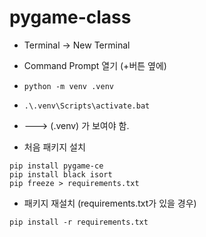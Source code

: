 # pygame-class

- Terminal -> New Terminal
- Command Prompt 열기 (+버튼 옆에)
- `python -m venv .venv`
- `.\.venv\Scripts\activate.bat`
- ---> (.venv) 가 보여야 함.

- 처음 패키지 설치
```shell
pip install pygame-ce
pip install black isort
pip freeze > requirements.txt
```

- 패키지 재설치 (requirements.txt가 있을 경우)
```shell
pip install -r requirements.txt
```